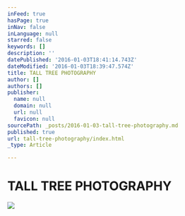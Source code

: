 ```yaml
---
inFeed: true
hasPage: true
inNav: false
inLanguage: null
starred: false
keywords: []
description: ''
datePublished: '2016-01-03T18:41:14.743Z'
dateModified: '2016-01-03T18:39:47.574Z'
title: TALL TREE PHOTOGRAPHY
author: []
authors: []
publisher:
  name: null
  domain: null
  url: null
  favicon: null
sourcePath: _posts/2016-01-03-tall-tree-photography.md
published: true
url: tall-tree-photography/index.html
_type: Article

---
```

# TALL TREE PHOTOGRAPHY
![](https://the-grid-user-content.s3-us-west-2.amazonaws.com/2dfa8307-a51e-422c-85c0-5b2e09c826e0.jpg)